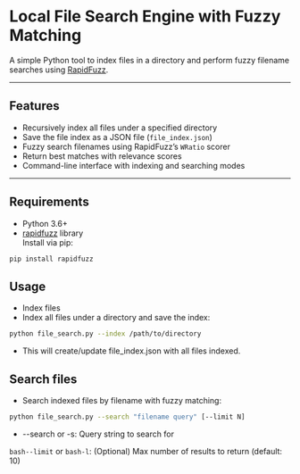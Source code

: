 # Local File Search Engine with Fuzzy Matching

A simple Python tool to index files in a directory and perform fuzzy filename searches using [RapidFuzz](https://github.com/maxbachmann/rapidfuzz).

---

## Features

- Recursively index all files under a specified directory  
- Save the file index as a JSON file (`file_index.json`)  
- Fuzzy search filenames using RapidFuzz’s `WRatio` scorer  
- Return best matches with relevance scores  
- Command-line interface with indexing and searching modes  

---

## Requirements

- Python 3.6+  
- [rapidfuzz](https://pypi.org/project/rapidfuzz/) library  
  Install via pip:
```bash
pip install rapidfuzz
```

## Usage

- Index files
- Index all files under a directory and save the index:
```bash
python file_search.py --index /path/to/directory
```
- This will create/update file_index.json with all files indexed.

## Search files

- Search indexed files by filename with fuzzy matching:
```bash
python file_search.py --search "filename query" [--limit N]
```
- --search or -s: Query string to search for

```bash--limit``` or ```bash-l```: (Optional) Max number of results to return (default: 10)
